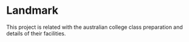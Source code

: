 # Landmark
This project is related with the australian college class preparation and details of their facilities. 
